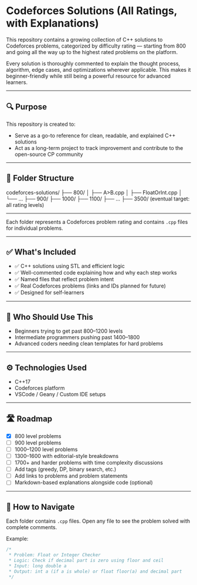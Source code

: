 # Codeforces Solutions (All Ratings, with Explanations)

This repository contains a growing collection of C++ solutions to Codeforces problems, categorized by difficulty rating — starting from 800 and going all the way up to the highest rated problems on the platform.

Every solution is thoroughly commented to explain the thought process, algorithm, edge cases, and optimizations wherever applicable. This makes it beginner-friendly while still being a powerful resource for advanced learners.

---

## 🔍 Purpose

This repository is created to:

- Serve as a go-to reference for clean, readable, and explained C++ solutions
- Act as a long-term project to track improvement and contribute to the open-source CP community





------------------------------------------------------------------------------------------------------------------------
## 📁 Folder Structure
codeforces-solutions/
├── 800/
│ ├── A>B.cpp
│ ├── FloatOrInt.cpp
│ └── ...
├── 900/
├── 1000/
├── 1100/
├── ...
├── 3500/ (eventual target: all rating levels)


----------------------------------------------------------------------------------------------------------------------------


Each folder represents a Codeforces problem rating and contains `.cpp` files for individual problems.

---

## ✅ What's Included

- ✅ C++ solutions using STL and efficient logic
- ✅ Well-commented code explaining how and why each step works
- ✅ Named files that reflect problem intent
- ✅ Real Codeforces problems (links and IDs planned for future)
- ✅ Designed for self-learners 

---

## 🧠 Who Should Use This

- Beginners trying to get past 800–1200 levels
- Intermediate programmers pushing past 1400–1800
- Advanced coders needing clean templates for hard problems

---

## ⚙️ Technologies Used

- C++17
- Codeforces platform
- VSCode / Geany / Custom IDE setups

---

## 🛣️ Roadmap

- [x] 800 level problems
- [ ] 900 level problems
- [ ] 1000–1200 level problems
- [ ] 1300–1600 with editorial-style breakdowns
- [ ] 1700+ and harder problems with time complexity discussions
- [ ] Add tags (greedy, DP, binary search, etc.)
- [ ] Add links to problems and problem statements
- [ ] Markdown-based explanations alongside code (optional)

---

## 📌 How to Navigate

Each folder contains `.cpp` files. Open any file to see the problem solved with complete comments.

Example:
```cpp
/*
 * Problem: Float or Integer Checker
 * Logic: Check if decimal part is zero using floor and ceil
 * Input: long double a
 * Output: int a (if a is whole) or float floor(a) and decimal part
 */




